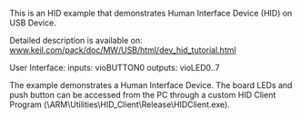 This is an HID example that demonstrates Human Interface Device (HID)
on USB Device.

Detailed description is available on:
www.keil.com/pack/doc/MW/USB/html/dev_hid_tutorial.html

User Interface:                 inputs:      vioBUTTON0
                                outputs:     vioLED0..7

The example demonstrates a Human Interface Device. The board LEDs and
push button can be accessed from the PC through a custom
HID Client Program (<Keil-root>\ARM\Utilities\HID_Client\Release\HIDClient.exe).
